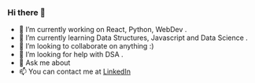 ### Hi there 👋

<!--
**Vidit-jindal/Vidit-jindal** is a ✨ _special_ ✨ repository because its `README.md` (this file) appears on your GitHub profile. -->

- 🔭 I’m currently working on React, Python, WebDev .
- 🌱 I’m currently learning Data Structures, Javascript and Data Science .
- 👯 I’m looking to collaborate on anything :)
- 🤔 I’m looking for help with DSA . 
- 💬 Ask me about 
- 📫 You can contact me at [LinkedIn](https://www.linkedin.com/in/vidit-jindal-53270a182/)
